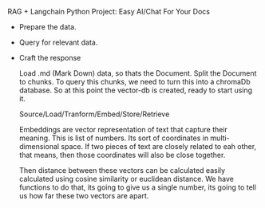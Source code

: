 


RAG + Langchain Python Project: Easy AI/Chat For Your Docs

* Prepare the data.
* Query for relevant data.
* Craft the response

  Load .md (Mark Down) data, so thats the Document.
  Split the Document to chunks.
  To query this chunks, we need to turn this into a chromaDb database.
  So at this point the vector-db is created, ready to start using it.

  Source/Load/Tranform/Embed/Store/Retrieve

  Embeddings are vector representation of text that capture their meaning.
  This is list of numbers. Its sort of coordinates in multi-dimensional space.
  If two pieces of text are closely related to eah other, that means, then those coordinates will also be close together.

  Then distance between these vectors can be calculated easily calculated using cosine similarity or euclidean distance.
  We have functions to do that, its going to give us a single number, its going to tell us how far these two vectors are apart. 

  
